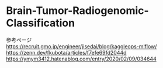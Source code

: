 # Brain-Tumor-Radiogenomic-Classification

参考ページ  
<https://recruit.gmo.jp/engineer/jisedai/blog/kaggleops-mlflow/>
<https://zenn.dev/fkubota/articles/f7efe69fd2044d>
<https://ymym3412.hatenablog.com/entry/2020/02/09/034644>